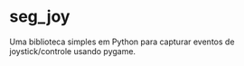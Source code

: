 # seg_joy
Uma biblioteca simples em Python para capturar eventos de joystick/controle usando pygame.
